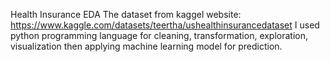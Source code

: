 Health Insurance EDA
The dataset from kaggel website: https://www.kaggle.com/datasets/teertha/ushealthinsurancedataset
I used python programming language for cleaning, transformation, exploration, visualization then applying machine learning model for prediction.
